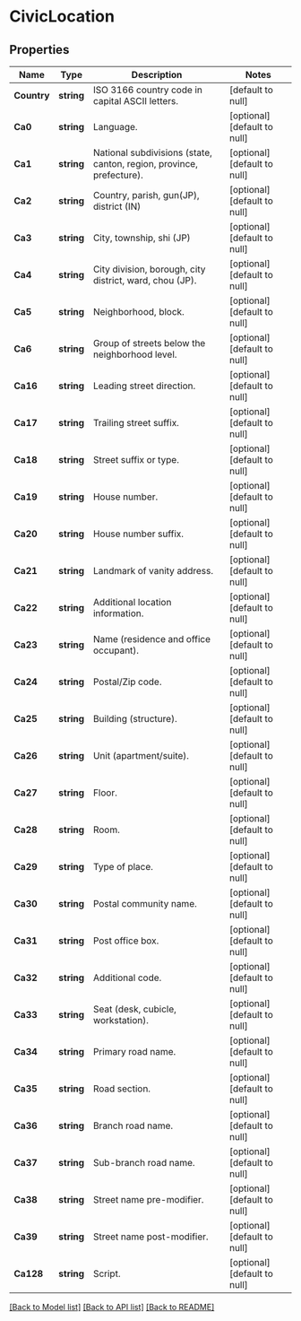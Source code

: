 # CivicLocation

## Properties
Name | Type | Description | Notes
------------ | ------------- | ------------- | -------------
**Country** | **string** | ISO 3166 country code in capital ASCII letters. | [default to null]
**Ca0** | **string** | Language. | [optional] [default to null]
**Ca1** | **string** | National subdivisions (state, canton, region, province, prefecture). | [optional] [default to null]
**Ca2** | **string** | Country, parish, gun(JP), district (IN) | [optional] [default to null]
**Ca3** | **string** | City, township, shi (JP) | [optional] [default to null]
**Ca4** | **string** | City division, borough, city district, ward, chou (JP). | [optional] [default to null]
**Ca5** | **string** | Neighborhood, block. | [optional] [default to null]
**Ca6** | **string** | Group of streets below the neighborhood level. | [optional] [default to null]
**Ca16** | **string** | Leading street direction. | [optional] [default to null]
**Ca17** | **string** | Trailing street suffix. | [optional] [default to null]
**Ca18** | **string** | Street suffix or type. | [optional] [default to null]
**Ca19** | **string** | House number. | [optional] [default to null]
**Ca20** | **string** | House number suffix. | [optional] [default to null]
**Ca21** | **string** | Landmark of vanity address. | [optional] [default to null]
**Ca22** | **string** | Additional location information. | [optional] [default to null]
**Ca23** | **string** | Name (residence and office occupant). | [optional] [default to null]
**Ca24** | **string** | Postal/Zip code. | [optional] [default to null]
**Ca25** | **string** | Building (structure). | [optional] [default to null]
**Ca26** | **string** | Unit (apartment/suite). | [optional] [default to null]
**Ca27** | **string** | Floor. | [optional] [default to null]
**Ca28** | **string** | Room. | [optional] [default to null]
**Ca29** | **string** | Type of place. | [optional] [default to null]
**Ca30** | **string** | Postal community name. | [optional] [default to null]
**Ca31** | **string** | Post office box. | [optional] [default to null]
**Ca32** | **string** | Additional code. | [optional] [default to null]
**Ca33** | **string** | Seat (desk, cubicle, workstation). | [optional] [default to null]
**Ca34** | **string** | Primary road name. | [optional] [default to null]
**Ca35** | **string** | Road section. | [optional] [default to null]
**Ca36** | **string** | Branch road name. | [optional] [default to null]
**Ca37** | **string** | Sub-branch road name. | [optional] [default to null]
**Ca38** | **string** | Street name pre-modifier. | [optional] [default to null]
**Ca39** | **string** | Street name post-modifier. | [optional] [default to null]
**Ca128** | **string** | Script. | [optional] [default to null]

[[Back to Model list]](../README.md#documentation-for-models) [[Back to API list]](../README.md#documentation-for-api-endpoints) [[Back to README]](../README.md)


